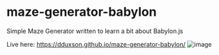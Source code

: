 # maze-generator-babylon
Simple Maze Generator written to learn a bit about Babylon.js

Live here: https://dduxson.github.io/maze-generator-babylon/
![image](https://user-images.githubusercontent.com/68444199/205156695-32b6900c-0a94-4993-b76e-6839a29a334f.png)
